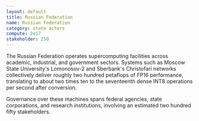 ```yaml
---
layout: default
title: Russian Federation
name: Russian Federation
category: state actors
compute: 2e17
stakeholder: 250
---
```


The Russian Federation operates supercomputing facilities across academic, industrial, and government sectors. Systems such as
Moscow State University's Lomonosov-2 and Sberbank's Christofari networks collectively deliver roughly two hundred petaflops of
FP16 performance, translating to about two times ten to the seventeenth dense INT8 operations per second after conversion.

Governance over these machines spans federal agencies, state corporations, and research institutions, involving an estimated two
hundred fifty stakeholders.

[^1]: Moscow State University, "Lomonosov-2 Supercomputer," 2023. <https://parallel.ru/cluster/lomonosov>
[^2]: Sberbank, "Christofari Neo: Russia's Largest AI Supercomputer," 2022. <https://sbercloud.ru/en/info/21-christofari-neo>
